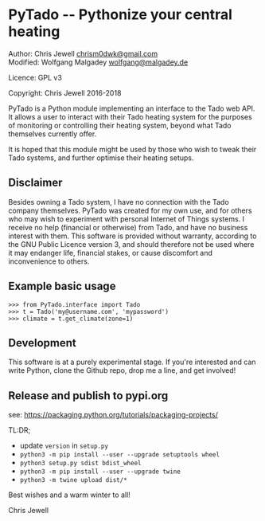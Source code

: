 PyTado -- Pythonize your central heating
========================================

Author: Chris Jewell <chrism0dwk@gmail.com>  
Modified: Wolfgang Malgadey <wolfgang@malgadey.de>

Licence: GPL v3

Copyright: Chris Jewell 2016-2018

PyTado is a Python module implementing an interface to the Tado web API.  It allows a user to interact with their Tado heating system for the purposes of monitoring or controlling their heating system, beyond what Tado themselves currently offer.

It is hoped that this module might be used by those who wish to tweak their Tado systems, and further optimise their heating setups.

Disclaimer
----------
Besides owning a Tado system, I have no connection with the Tado company themselves.  PyTado was created for my own use, and for others who may wish to experiment with personal Internet of Things systems.  I receive no help (financial or otherwise) from Tado, and have no business interest with them.  This software is provided without warranty, according to the GNU Public Licence version 3, and should therefore not be used where it may endanger life, financial stakes, or cause discomfort and inconvenience to others.

Example basic usage
-------------------

    >>> from PyTado.interface import Tado
    >>> t = Tado('my@username.com', 'mypassword')
    >>> climate = t.get_climate(zone=1)

Development
-----------
This software is at a purely experimental stage.  If you're interested and can write Python, clone the Github repo, drop me a line, and get involved!

Release and publish to pypi.org
-------------------------------
see: https://packaging.python.org/tutorials/packaging-projects/

TL:DR;
* update `version` in `setup.py`
* `python3 -m pip install --user --upgrade setuptools wheel`
* `python3 setup.py sdist bdist_wheel`
* `python3 -m pip install --user --upgrade twine`
* `python3 -m twine upload dist/*`



Best wishes and a warm winter to all!

Chris Jewell
